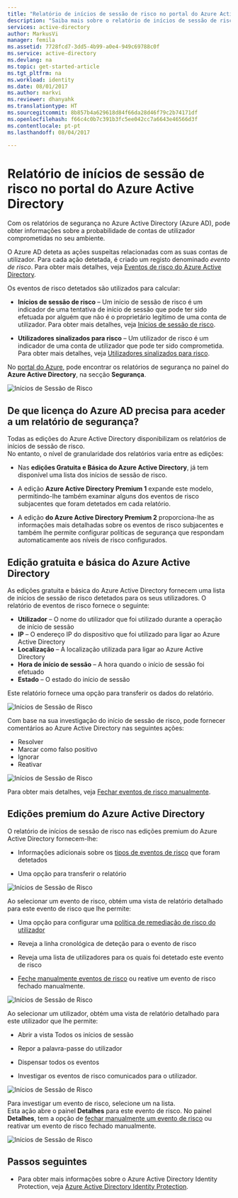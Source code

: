 ```yaml
---
title: "Relatório de inícios de sessão de risco no portal do Azure Active Directory | Microsoft Docs"
description: "Saiba mais sobre o relatório de inícios de sessão de risco no portal do Azure Active Directory"
services: active-directory
author: MarkusVi
manager: femila
ms.assetid: 7728fcd7-3dd5-4b99-a0e4-949c69788c0f
ms.service: active-directory
ms.devlang: na
ms.topic: get-started-article
ms.tgt_pltfrm: na
ms.workload: identity
ms.date: 08/01/2017
ms.author: markvi
ms.reviewer: dhanyahk
ms.translationtype: HT
ms.sourcegitcommit: 8b857b4a629618d84f66da28d46f79c2b74171df
ms.openlocfilehash: f66c4c0b7c391b3fc5ee042cc7a6643e46566d3f
ms.contentlocale: pt-pt
ms.lasthandoff: 08/04/2017

---
```

# <a name="risky-sign-ins-report-in-the-azure-active-directory-portal"></a>Relatório de inícios de sessão de risco no portal do Azure Active Directory

Com os relatórios de segurança no Azure Active Directory (Azure AD), pode obter informações sobre a probabilidade de contas de utilizador comprometidas no seu ambiente. 

O Azure AD deteta as ações suspeitas relacionadas com as suas contas de utilizador. Para cada ação detetada, é criado um registo denominado *evento de risco*. Para obter mais detalhes, veja [Eventos de risco do Azure Active Directory](active-directory-identity-protection-risk-events.md). 

Os eventos de risco detetados são utilizados para calcular:

- **Inícios de sessão de risco** – Um início de sessão de risco é um indicador de uma tentativa de início de sessão que pode ter sido efetuada por alguém que não é o proprietário legítimo de uma conta de utilizador. Para obter mais detalhes, veja [Inícios de sessão de risco](active-directory-identityprotection.md#risky-sign-ins). 

- **Utilizadores sinalizados para risco** – Um utilizador de risco é um indicador de uma conta de utilizador que pode ter sido comprometida. Para obter mais detalhes, veja [Utilizadores sinalizados para risco](active-directory-identityprotection.md#users-flagged-for-risk).  

No [portal do Azure](https://portal.azure.com), pode encontrar os relatórios de segurança no painel do **Azure Active Directory**, na secção **Segurança**. 

![Inícios de Sessão de Risco](./media/active-directory-reporting-security-risky-sign-ins/10.png)


## <a name="what-azure-ad-license-do-you-need-to-access-a-security-report"></a>De que licença do Azure AD precisa para aceder a um relatório de segurança?  

Todas as edições do Azure Active Directory disponibilizam os relatórios de inícios de sessão de risco.  
No entanto, o nível de granularidade dos relatórios varia entre as edições: 

- Nas **edições Gratuita e Básica do Azure Active Directory**, já tem disponível uma lista dos inícios de sessão de risco. 

- A edição **Azure Active Directory Premium 1** expande este modelo, permitindo-lhe também examinar alguns dos eventos de risco subjacentes que foram detetados em cada relatório. 

- A edição **do Azure Active Directory Premium 2** proporciona-lhe as informações mais detalhadas sobre os eventos de risco subjacentes e também lhe permite configurar políticas de segurança que respondam automaticamente aos níveis de risco configurados.



## <a name="azure-active-directory-free-and-basic-edition"></a>Edição gratuita e básica do Azure Active Directory

As edições gratuita e básica do Azure Active Directory fornecem uma lista de inícios de sessão de risco detetados para os seus utilizadores. O relatório de eventos de risco fornece o seguinte:

- **Utilizador** – O nome do utilizador que foi utilizado durante a operação de início de sessão
- **IP** – O endereço IP do dispositivo que foi utilizado para ligar ao Azure Active Directory
- **Localização** – A localização utilizada para ligar ao Azure Active Directory
- **Hora de início de sessão** – A hora quando o início de sessão foi efetuado
- **Estado** – O estado do início de sessão

Este relatório fornece uma opção para transferir os dados do relatório.

![Inícios de Sessão de Risco](./media/active-directory-reporting-security-risky-sign-ins/01.png)

Com base na sua investigação do início de sessão de risco, pode fornecer comentários ao Azure Active Directory nas seguintes ações:

- Resolver
- Marcar como falso positivo
- Ignorar
- Reativar

![Inícios de Sessão de Risco](./media/active-directory-reporting-security-risky-sign-ins/21.png)

Para obter mais detalhes, veja [Fechar eventos de risco manualmente](active-directory-identityprotection.md#closing-risk-events-manually).

## <a name="azure-active-directory-premium-editions"></a>Edições premium do Azure Active Directory

O relatório de inícios de sessão de risco nas edições premium do Azure Active Directory fornecem-lhe:

- Informações adicionais sobre os [tipos de eventos de risco](active-directory-identity-protection-risk-events.md) que foram detetados

- Uma opção para transferir o relatório


![Inícios de Sessão de Risco](./media/active-directory-reporting-security-risky-sign-ins/456.png)


Ao selecionar um evento de risco, obtém uma vista de relatório detalhado para este evento de risco que lhe permite:

- Uma opção para configurar uma [política de remediação de risco do utilizador](active-directory-identityprotection.md#user-risk-security-policy)  

- Reveja a linha cronológica de deteção para o evento de risco  

- Reveja uma lista de utilizadores para os quais foi detetado este evento de risco

- [Feche manualmente eventos de risco](active-directory-identityprotection.md#closing-risk-events-manually) ou reative um evento de risco fechado manualmente. 


![Inícios de Sessão de Risco](./media/active-directory-reporting-security-risky-sign-ins/457.png)

Ao selecionar um utilizador, obtém uma vista de relatório detalhado para este utilizador que lhe permite:

- Abrir a vista Todos os inícios de sessão

- Repor a palavra-passe do utilizador

- Dispensar todos os eventos

- Investigar os eventos de risco comunicados para o utilizador. 


![Inícios de Sessão de Risco](./media/active-directory-reporting-security-risky-sign-ins/324.png)


Para investigar um evento de risco, selecione um na lista.  
Esta ação abre o painel **Detalhes** para este evento de risco. No painel **Detalhes**, tem a opção de [fechar manualmente um evento de risco](active-directory-identityprotection.md#closing-risk-events-manually) ou reativar um evento de risco fechado manualmente. 


![Inícios de Sessão de Risco](./media/active-directory-reporting-security-risky-sign-ins/325.png)





## <a name="next-steps"></a>Passos seguintes

- Para obter mais informações sobre o Azure Active Directory Identity Protection, veja [Azure Active Directory Identity Protection](active-directory-identityprotection.md).



